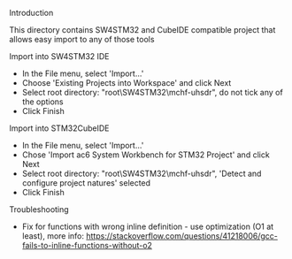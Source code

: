 Introduction 

This directory contains SW4STM32 and CubeIDE compatible project that allows easy import to any
of those tools

Import into SW4STM32 IDE

- In the File menu, select 'Import...'
- Choose 'Existing Projects into Workspace' and click Next
- Select root directory: "root\SW4STM32\mchf-uhsdr", do not tick any of the options
- Click Finish

Import into STM32CubeIDE

- In the File menu, select 'Import...'
- Chose 'Import ac6 System Workbench for STM32 Project' and click Next
- Select root directory: "root\SW4STM32\mchf-uhsdr", 'Detect and configure project natures' selected
- Click Finish

Troubleshooting

- Fix for functions with wrong inline definition - use optimization (O1 at least), more info:
	https://stackoverflow.com/questions/41218006/gcc-fails-to-inline-functions-without-o2



